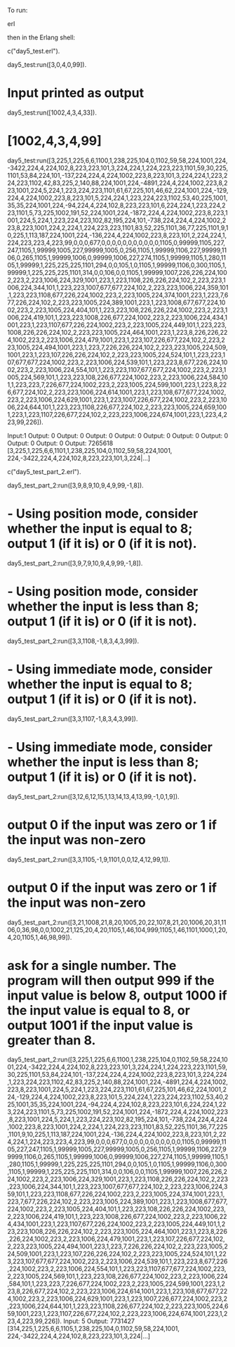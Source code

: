 To run:

erl

then in the Erlang shell:

c("day5_test.erl").

day5_test:run([3,0,4,0,99]).
# Input printed as output

day5_test:run([1002,4,3,4,33]).
# [1002,4,3,4,99]

day5_test:run([3,225,1,225,6,6,1100,1,238,225,104,0,1102,59,58,224,1001,224,-3422,224,4,224,102,8,223,223,101,3,224,224,1,224,223,223,1101,59,30,225,1101,53,84,224,101,-137,224,224,4,224,1002,223,8,223,101,3,224,224,1,223,224,223,1102,42,83,225,2,140,88,224,1001,224,-4891,224,4,224,1002,223,8,223,1001,224,5,224,1,223,224,223,1101,61,67,225,101,46,62,224,1001,224,-129,224,4,224,1002,223,8,223,101,5,224,224,1,223,224,223,1102,53,40,225,1001,35,35,224,1001,224,-94,224,4,224,102,8,223,223,101,6,224,224,1,223,224,223,1101,5,73,225,1002,191,52,224,1001,224,-1872,224,4,224,1002,223,8,223,1001,224,5,224,1,223,224,223,102,82,195,224,101,-738,224,224,4,224,1002,223,8,223,1001,224,2,224,1,224,223,223,1101,83,52,225,1101,36,77,225,1101,9,10,225,1,113,187,224,1001,224,-136,224,4,224,1002,223,8,223,101,2,224,224,1,224,223,223,4,223,99,0,0,0,677,0,0,0,0,0,0,0,0,0,0,0,1105,0,99999,1105,227,247,1105,1,99999,1005,227,99999,1005,0,256,1105,1,99999,1106,227,99999,1106,0,265,1105,1,99999,1006,0,99999,1006,227,274,1105,1,99999,1105,1,280,1105,1,99999,1,225,225,225,1101,294,0,0,105,1,0,1105,1,99999,1106,0,300,1105,1,99999,1,225,225,225,1101,314,0,0,106,0,0,1105,1,99999,1007,226,226,224,1002,223,2,223,1006,224,329,1001,223,1,223,1108,226,226,224,102,2,223,223,1006,224,344,101,1,223,223,1007,677,677,224,102,2,223,223,1006,224,359,101,1,223,223,1108,677,226,224,1002,223,2,223,1005,224,374,1001,223,1,223,7,677,226,224,102,2,223,223,1005,224,389,1001,223,1,223,1008,677,677,224,1002,223,2,223,1005,224,404,101,1,223,223,108,226,226,224,1002,223,2,223,1006,224,419,101,1,223,223,1008,226,677,224,1002,223,2,223,1006,224,434,1001,223,1,223,1107,677,226,224,1002,223,2,223,1005,224,449,101,1,223,223,1008,226,226,224,102,2,223,223,1005,224,464,1001,223,1,223,8,226,226,224,1002,223,2,223,1006,224,479,1001,223,1,223,107,226,677,224,102,2,223,223,1005,224,494,1001,223,1,223,7,226,226,224,102,2,223,223,1005,224,509,1001,223,1,223,107,226,226,224,102,2,223,223,1005,224,524,101,1,223,223,107,677,677,224,1002,223,2,223,1006,224,539,101,1,223,223,8,677,226,224,1002,223,2,223,1006,224,554,101,1,223,223,1107,677,677,224,1002,223,2,223,1005,224,569,101,1,223,223,108,226,677,224,1002,223,2,223,1006,224,584,101,1,223,223,7,226,677,224,1002,223,2,223,1005,224,599,1001,223,1,223,8,226,677,224,102,2,223,223,1006,224,614,1001,223,1,223,108,677,677,224,1002,223,2,223,1006,224,629,1001,223,1,223,1007,226,677,224,1002,223,2,223,1006,224,644,101,1,223,223,1108,226,677,224,102,2,223,223,1005,224,659,1001,223,1,223,1107,226,677,224,102,2,223,223,1006,224,674,1001,223,1,223,4,223,99,226]).

Input:1
Output: 0
Output: 0
Output: 0
Output: 0
Output: 0
Output: 0
Output: 0
Output: 0
Output: 0
Output: 7265618
[3,225,1,225,6,6,1101,1,238,225,104,0,1102,59,58,224,1001,
 224,-3422,224,4,224,102,8,223,223,101,3,224|...]


c("day5_test_part_2.erl").

day5_test_part_2:run([3,9,8,9,10,9,4,9,99,-1,8]).
# - Using position mode, consider whether the input is equal to 8; output 1 (if it is) or 0 (if it is not).
day5_test_part_2:run([3,9,7,9,10,9,4,9,99,-1,8]).
# - Using position mode, consider whether the input is less than 8; output 1 (if it is) or 0 (if it is not).
day5_test_part_2:run([3,3,1108,-1,8,3,4,3,99]).
# - Using immediate mode, consider whether the input is equal to 8; output 1 (if it is) or 0 (if it is not).
day5_test_part_2:run([3,3,1107,-1,8,3,4,3,99]).
# - Using immediate mode, consider whether the input is less than 8; output 1 (if it is) or 0 (if it is not).

day5_test_part_2:run([3,12,6,12,15,1,13,14,13,4,13,99,-1,0,1,9]).
#  output 0 if the input was zero or 1 if the input was non-zero
day5_test_part_2:run([3,3,1105,-1,9,1101,0,0,12,4,12,99,1]).
#  output 0 if the input was zero or 1 if the input was non-zero

day5_test_part_2:run([3,21,1008,21,8,20,1005,20,22,107,8,21,20,1006,20,31,1106,0,36,98,0,0,1002,21,125,20,4,20,1105,1,46,104,999,1105,1,46,1101,1000,1,20,4,20,1105,1,46,98,99]).
# ask for a single number. The program will then output 999 if the input value is below 8, output 1000 if the input value is equal to 8, or output 1001 if the input value is greater than 8.

day5_test_part_2:run([3,225,1,225,6,6,1100,1,238,225,104,0,1102,59,58,224,1001,224,-3422,224,4,224,102,8,223,223,101,3,224,224,1,224,223,223,1101,59,30,225,1101,53,84,224,101,-137,224,224,4,224,1002,223,8,223,101,3,224,224,1,223,224,223,1102,42,83,225,2,140,88,224,1001,224,-4891,224,4,224,1002,223,8,223,1001,224,5,224,1,223,224,223,1101,61,67,225,101,46,62,224,1001,224,-129,224,4,224,1002,223,8,223,101,5,224,224,1,223,224,223,1102,53,40,225,1001,35,35,224,1001,224,-94,224,4,224,102,8,223,223,101,6,224,224,1,223,224,223,1101,5,73,225,1002,191,52,224,1001,224,-1872,224,4,224,1002,223,8,223,1001,224,5,224,1,223,224,223,102,82,195,224,101,-738,224,224,4,224,1002,223,8,223,1001,224,2,224,1,224,223,223,1101,83,52,225,1101,36,77,225,1101,9,10,225,1,113,187,224,1001,224,-136,224,4,224,1002,223,8,223,101,2,224,224,1,224,223,223,4,223,99,0,0,0,677,0,0,0,0,0,0,0,0,0,0,0,1105,0,99999,1105,227,247,1105,1,99999,1005,227,99999,1005,0,256,1105,1,99999,1106,227,99999,1106,0,265,1105,1,99999,1006,0,99999,1006,227,274,1105,1,99999,1105,1,280,1105,1,99999,1,225,225,225,1101,294,0,0,105,1,0,1105,1,99999,1106,0,300,1105,1,99999,1,225,225,225,1101,314,0,0,106,0,0,1105,1,99999,1007,226,226,224,1002,223,2,223,1006,224,329,1001,223,1,223,1108,226,226,224,102,2,223,223,1006,224,344,101,1,223,223,1007,677,677,224,102,2,223,223,1006,224,359,101,1,223,223,1108,677,226,224,1002,223,2,223,1005,224,374,1001,223,1,223,7,677,226,224,102,2,223,223,1005,224,389,1001,223,1,223,1008,677,677,224,1002,223,2,223,1005,224,404,101,1,223,223,108,226,226,224,1002,223,2,223,1006,224,419,101,1,223,223,1008,226,677,224,1002,223,2,223,1006,224,434,1001,223,1,223,1107,677,226,224,1002,223,2,223,1005,224,449,101,1,223,223,1008,226,226,224,102,2,223,223,1005,224,464,1001,223,1,223,8,226,226,224,1002,223,2,223,1006,224,479,1001,223,1,223,107,226,677,224,102,2,223,223,1005,224,494,1001,223,1,223,7,226,226,224,102,2,223,223,1005,224,509,1001,223,1,223,107,226,226,224,102,2,223,223,1005,224,524,101,1,223,223,107,677,677,224,1002,223,2,223,1006,224,539,101,1,223,223,8,677,226,224,1002,223,2,223,1006,224,554,101,1,223,223,1107,677,677,224,1002,223,2,223,1005,224,569,101,1,223,223,108,226,677,224,1002,223,2,223,1006,224,584,101,1,223,223,7,226,677,224,1002,223,2,223,1005,224,599,1001,223,1,223,8,226,677,224,102,2,223,223,1006,224,614,1001,223,1,223,108,677,677,224,1002,223,2,223,1006,224,629,1001,223,1,223,1007,226,677,224,1002,223,2,223,1006,224,644,101,1,223,223,1108,226,677,224,102,2,223,223,1005,224,659,1001,223,1,223,1107,226,677,224,102,2,223,223,1006,224,674,1001,223,1,223,4,223,99,226]).
Input: 5
Output: 7731427
[314,225,1,225,6,6,1105,1,238,225,104,0,1102,59,58,224,1001,
 224,-3422,224,4,224,102,8,223,223,101,3,224|...]